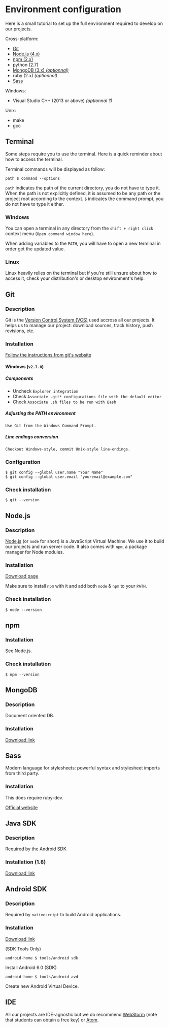 # Environment configuration

Here is a small tutorial to set up the full environment required to develop on our projects.

Cross-platform:

 * [Git](#git)
 * [Node.js (4.x)](#nodejs)
 * [npm (2.x)](#npm)
 * python (2.7)
 * [MongoDB (3.x) _(optionnal)_](#mongodb)
 * ruby (2.x) _(optionnal)_
 * [Sass](#sass)

Windows:

 * Visual Studio C++ (2013 or above) _(optionnal ?)_

Unix:

 * make
 * gcc

## Terminal

Some steps require you to use the terminal. Here is a quick reminder about how to access the terminal.

Terminal commands will be displayed as follow:

````
path $ command --options
````

`path` indicates the path of the current directory, you do not have to type it. When the path is not explicitly defined, it is assumed to be any path or the project root according to the context.
`$` indicates the command prompt, you do not have to type it either.

### Windows

You can open a terminal in any directory from the `shift + right click` context menu (`Open command window here`).

When adding variables to the `PATH`, you will have to open a new terminal in order get the updated value.

### Linux

Linux heavily relies on the terminal but if you're still unsure about how to access it, check your distribution's or desktop environment's help.

## Git

### Description

Git is the [Version Control System (VCS)](https://en.wikipedia.org/wiki/Version_control) used accross all our projects.
It helps us to manage our project: download sources, track history, push revisions, etc.

### Installation

[Follow the instructions from git's website](https://git-scm.com/)

#### Windows (`v2.7.0`)

##### Components

 * Uncheck `Explorer integration`
 * Check `Associate .git* configurations file with the default editor`
 * Check `Associate .sh files to be run with Bash`
 
##### Adjusting the PATH environment

`Use Git from the Windows Command Prompt.`

##### Line endings conversion

`Checkout Windows-style, commit Unix-style line-endings.`

### Configuration

````
$ git config --global user.name "Your Name"
$ git config --global user.email "youremail@example.com"
````

### Check installation

`$ git --version`

## Node.js

### Description

[Node.js](https://nodejs.org/en/) (or `node` for short) is a JavaScript Virtual Machine.
We use it to build our projects and run server code.
It also comes with `npm`, a package manager for Node modules.

### Installation

[Download page](https://nodejs.org/en/download/)

Make sure to install `npm` with it and add both `node` & `npm` to your `PATH`.

### Check installation

`$ node --version`

## npm

### Installation

See Node.js.

### Check installation

`$ npm --version`

## MongoDB

### Description

Document oriented DB.

### Installation

[Download link](https://www.mongodb.org/)

## Sass

Modern language for stylesheets: powerful syntax and stylesheet imports from third party.

### Installation

This does require ruby-dev.

[Official website](http://sass-lang.com/install)

## Java SDK

### Description

Required by the Android SDK

### Installation (1.8)

[Download link](http://www.oracle.com/technetwork/java/javase/downloads/jdk8-downloads-2133151.html)

## Android SDK

### Description

Required by `nativescript` to build Android applications.

### Installation

[Download link](http://developer.android.com/sdk/index.html)

(SDK Tools Only)

````
android-home $ tools/android sdk
````

Install Android 6.0 (SDK)

````
android-home $ tools/android avd
````

Create new Android Virtual Device.

## IDE

All our projects are IDE-agnostic but we do recommend [WebStorm](https://www.jetbrains.com/webstorm/) (note that students can obtain a free key) or [Atom](https://atom.io/).
